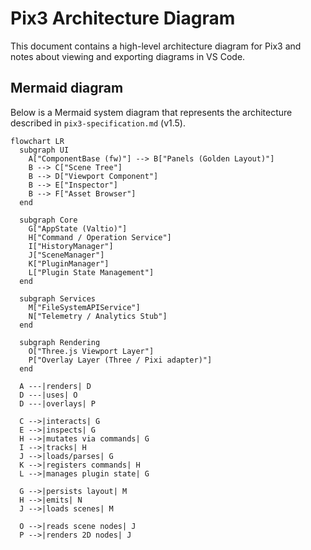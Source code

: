 # Pix3 Architecture Diagram

This document contains a high-level architecture diagram for Pix3 and notes about viewing and exporting diagrams in VS Code.

## Mermaid diagram

Below is a Mermaid system diagram that represents the architecture described in `pix3-specification.md` (v1.5).

```mermaid
flowchart LR
  subgraph UI
    A["ComponentBase (fw)"] --> B["Panels (Golden Layout)"]
    B --> C["Scene Tree"]
    B --> D["Viewport Component"]
    B --> E["Inspector"]
    B --> F["Asset Browser"]
  end

  subgraph Core
    G["AppState (Valtio)"]
    H["Command / Operation Service"]
    I["HistoryManager"]
    J["SceneManager"]
    K["PluginManager"]
    L["Plugin State Management"]
  end

  subgraph Services
    M["FileSystemAPIService"]
    N["Telemetry / Analytics Stub"]
  end

  subgraph Rendering
    O["Three.js Viewport Layer"]
    P["Overlay Layer (Three / Pixi adapter)"]
  end

  A ---|renders| D
  D ---|uses| O
  D ---|overlays| P

  C -->|interacts| G
  E -->|inspects| G
  H -->|mutates via commands| G
  I -->|tracks| H
  J -->|loads/parses| G
  K -->|registers commands| H
  L -->|manages plugin state| G

  G -->|persists layout| M
  H -->|emits| N
  J -->|loads scenes| M

  O -->|reads scene nodes| J
  P -->|renders 2D nodes| J
```